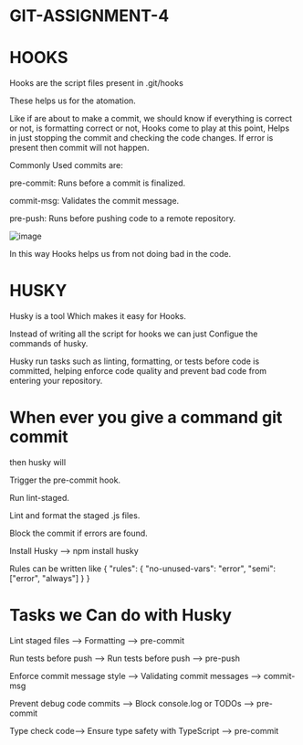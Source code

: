# GIT-ASSIGNMENT-4

# HOOKS
Hooks are the script files present in .git/hooks

These helps us for the atomation.

Like if are about to make a commit, we should know if everything is correct or not, is formatting correct or not, Hooks come to play at this point, Helps in just stopping the commit and checking the code changes. If error is present then commit will not happen.

Commonly Used commits are:

  pre-commit: Runs before a commit is finalized.
  
  commit-msg: Validates the commit message.
  
  pre-push: Runs before pushing code to a remote repository.
  
  ![image](https://github.com/user-attachments/assets/93d265f6-d41f-4aaa-b6a3-2a46b097c278)
  
In this way Hooks helps us from not doing bad in the code.



# HUSKY
Husky is a tool Which makes it easy for Hooks.

Instead of writing all the script for hooks we can just Configue the commands of husky.

Husky run tasks such as linting, formatting, or tests before code is committed, helping enforce code quality and prevent bad code from entering your repository.

# When ever you give a command git commit
then husky will

Trigger the pre-commit hook.

Run lint-staged.

Lint and format the staged .js files.

Block the commit if errors are found.

Install Husky --> npm install husky

Rules can be written like
{
  "rules": {
    "no-unused-vars": "error",
    "semi": ["error", "always"]
  }
}

# Tasks we Can do with Husky
Lint staged files --> Formatting --> pre-commit

Run tests before push --> Run tests before push --> pre-push

Enforce commit message style --> Validating commit messages --> commit-msg

Prevent debug code commits --> Block console.log or TODOs --> pre-commit

Type check code--> Ensure type safety with TypeScript --> pre-commit
